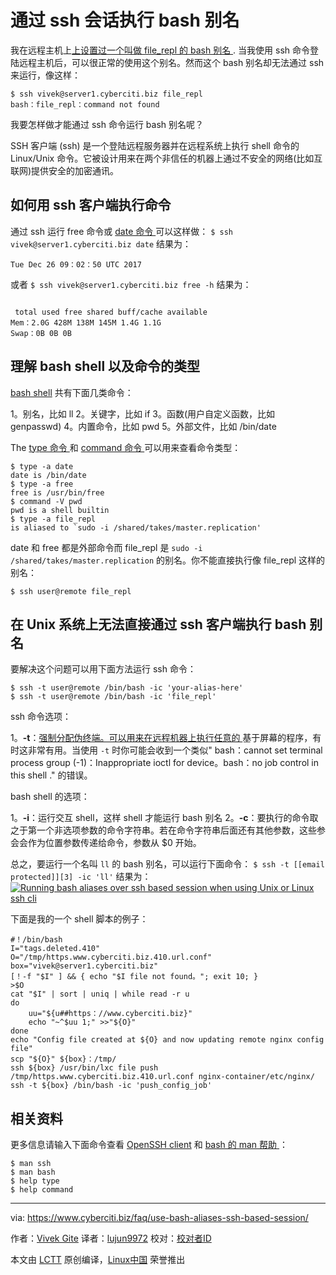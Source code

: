 通过 ssh 会话执行 bash 别名
======

我在远程主机上[上设置过一个叫做 file_repl 的 bash 别名 ][1] . 当我使用 ssh 命令登陆远程主机后，可以很正常的使用这个别名。然而这个 bash 别名却无法通过 ssh 来运行，像这样：
```
$ ssh vivek@server1.cyberciti.biz file_repl
bash：file_repl：command not found
```

我要怎样做才能通过 ssh 命令运行 bash 别名呢？

SSH 客户端 (ssh) 是一个登陆远程服务器并在远程系统上执行 shell 命令的 Linux/Unix 命令。它被设计用来在两个非信任的机器上通过不安全的网络(比如互联网)提供安全的加密通讯。

## 如何用 ssh 客户端执行命令

通过 ssh 运行 free 命令或 [date 命令 ][2] 可以这样做：
`$ ssh vivek@server1.cyberciti.biz date`
结果为：
```
Tue Dec 26 09：02：50 UTC 2017
```

或者
`$ ssh vivek@server1.cyberciti.biz free -h`
结果为：
```
 
 total used free shared buff/cache available
Mem：2.0G 428M 138M 145M 1.4G 1.1G
Swap：0B 0B 0B
```

## 理解 bash shell 以及命令的类型

[bash shell][4] 共有下面几类命令：

  1。别名，比如 ll
  2。关键字，比如 if
  3。函数(用户自定义函数，比如 genpasswd)
  4。内置命令，比如 pwd
  5。外部文件，比如 /bin/date

The [type 命令 ][5] 和 [command 命令 ][6] 可以用来查看命令类型：
```
$ type -a date
date is /bin/date
$ type -a free
free is /usr/bin/free
$ command -V pwd
pwd is a shell builtin
$ type -a file_repl
is aliased to `sudo -i /shared/takes/master.replication'
```
date 和 free 都是外部命令而 file_repl 是 `sudo -i /shared/takes/master.replication` 的别名。你不能直接执行像 file_repl 这样的别名：

```
$ ssh user@remote file_repl
```

## 在 Unix 系统上无法直接通过 ssh 客户端执行 bash 别名

要解决这个问题可以用下面方法运行 ssh 命令：
```
$ ssh -t user@remote /bin/bash -ic 'your-alias-here'
$ ssh -t user@remote /bin/bash -ic 'file_repl'
```
ssh 命令选项：

  1。**-t**：[强制分配伪终端。可以用来在远程机器上执行任意的 ][7] 基于屏幕的程序，有时这非常有用。当使用 `-t` 时你可能会收到一个类似" bash：cannot set terminal process group (-1)：Inappropriate ioctl for device。bash：no job control in this shell ." 的错误。



bash shell 的选项：

  1。**-i**：运行交互 shell，这样 shell 才能运行 bash 别名
  2。**-c**：要执行的命令取之于第一个非选项参数的命令字符串。若在命令字符串后面还有其他参数，这些参会会作为位置参数传递给命令，参数从 $0 开始。

总之，要运行一个名叫 `ll` 的 bash 别名，可以运行下面命令：
`$ ssh -t [[email protected]][3] -ic 'll'`
结果为：
[![Running bash aliases over ssh based session when using Unix or Linux ssh cli][8]][8]

下面是我的一个 shell 脚本的例子：

```
#！/bin/bash
I="tags.deleted.410"
O="/tmp/https.www.cyberciti.biz.410.url.conf"
box="vivek@server1.cyberciti.biz"
[！-f "$I" ] && { echo "$I file not found。"; exit 10; }
>$O
cat "$I" | sort | uniq | while read -r u
do
	uu="${u##https：//www.cyberciti.biz}"
	echo "~^$uu 1;" >>"${O}"
done
echo "Config file created at ${O} and now updating remote nginx config file"
scp "${O}" ${box}：/tmp/
ssh ${box} /usr/bin/lxc file push /tmp/https.www.cyberciti.biz.410.url.conf nginx-container/etc/nginx/
ssh -t ${box} /bin/bash -ic 'push_config_job'
```

## 相关资料

更多信息请输入下面命令查看 [OpenSSH client][9] 和 [bash 的 man 帮助 ][10]：
```
$ man ssh
$ man bash
$ help type
$ help command
```


--------------------------------------------------------------------------------

via: https://www.cyberciti.biz/faq/use-bash-aliases-ssh-based-session/

作者：[Vivek Gite][a]
译者：[lujun9972](https://github.com/lujun9972)
校对：[校对者ID](https://github.com/校对者ID)

本文由 [LCTT](https://github.com/LCTT/TranslateProject) 原创编译，[Linux中国](https://linux.cn/) 荣誉推出

[a]:https://www.cyberciti.biz
[1]:https://bash.cyberciti.biz/guide/Alias_command#How_to_define_alias
[2]:https://www.cyberciti.biz/faq/unix-date-command-howto-see-set-date-time/ (See Linux/Unix date command examples for more info)
[3]:https://www.cyberciti.biz/cdn-cgi/l/email-protection
[4]:https://bash.cyberciti.biz/guide/Shell_commands
[5]:https://bash.cyberciti.biz/guide/Type_command
[6]:https://bash.cyberciti.biz/guide/Command
[7]:https://www.cyberciti.biz/faq/linux-unix-bsd-sudo-sorry-you-must-haveattytorun/
[8]:https://www.cyberciti.biz/media/new/faq/2017/12/Bash-shell-aliase-not-found-when-run-over-ssh-on-linux-unix.jpg
[9]:https://man.openbsd.org/ssh
[10]:https://www.gnu.org/software/bash/manual/bash.html

